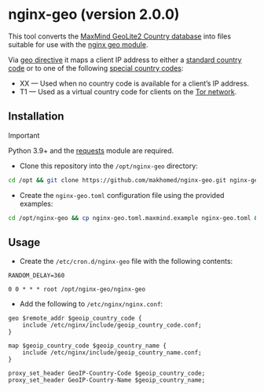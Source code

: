 # nginx-geo (version 2.0.0)

This tool converts the [MaxMind GeoLite2 Country database](https://dev.maxmind.com/geoip/geolite2-free-geolocation-data/) into files suitable for use with the [nginx geo module](https://nginx.org/en/docs/http/ngx_http_geo_module.html).

Via [geo directive](https://nginx.org/en/docs/http/ngx_http_geo_module.html#geo) it maps a client IP address to either a [standard country code](https://en.wikipedia.org/wiki/ISO_3166-1_alpha-2) or to one of the following [special country codes](https://developers.cloudflare.com/fundamentals/reference/http-headers/#cf-ipcountry):

* XX — Used when no country code is available for a client’s IP address.
* T1 — Used as a virtual country code for clients on the [Tor network](https://www.torproject.org/).

## Installation

> [!IMPORTANT]
> Python 3.9+ and the [requests](https://requests.readthedocs.io/) module are required.

- Clone this repository into the `/opt/nginx-geo` directory:

```bash
cd /opt && git clone https://github.com/makhomed/nginx-geo.git nginx-geo
```

- Create the `nginx-geo.toml` configuration file using the provided examples:

```bash
cd /opt/nginx-geo && cp nginx-geo.toml.maxmind.example nginx-geo.toml && vim nginx-geo.toml
```

## Usage

- Create the `/etc/cron.d/nginx-geo` file with the following contents:

```cron
RANDOM_DELAY=360

0 0 * * * root /opt/nginx-geo/nginx-geo
```

- Add the following to `/etc/nginx/nginx.conf`:

```nginx
geo $remote_addr $geoip_country_code {
    include /etc/nginx/include/geoip_country_code.conf;
}

map $geoip_country_code $geoip_country_name {
    include /etc/nginx/include/geoip_country_name.conf;
}

proxy_set_header GeoIP-Country-Code $geoip_country_code;
proxy_set_header GeoIP-Country-Name $geoip_country_name;
```

